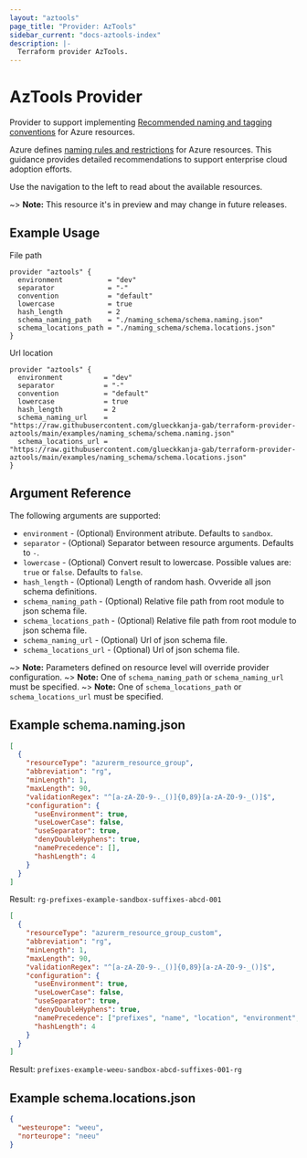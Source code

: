 ```yaml
---
layout: "aztools"
page_title: "Provider: AzTools"
sidebar_current: "docs-aztools-index"
description: |-
  Terraform provider AzTools.
---
```


# AzTools Provider

Provider to support implementing [Recommended naming and tagging conventions](https://docs.microsoft.com/en-us/azure/cloud-adoption-framework/ready/azure-best-practices/naming-and-tagging) for Azure resources.

Azure defines [naming rules and restrictions](https://docs.microsoft.com/en-us/azure/azure-resource-manager/management/resource-name-rules) for Azure resources. This guidance provides detailed recommendations to support enterprise cloud adoption efforts.

Use the navigation to the left to read about the available resources.

~> **Note:** This resource it's in preview and may change in future releases.

## Example Usage

File path

```hcl
provider "aztools" {
  environment           = "dev"
  separator             = "-"
  convention            = "default"
  lowercase             = true
  hash_length           = 2
  schema_naming_path    = "./naming_schema/schema.naming.json"
  schema_locations_path = "./naming_schema/schema.locations.json"
}
```
Url location

```hcl
provider "aztools" {
  environment          = "dev"
  separator            = "-"
  convention           = "default"
  lowercase            = true
  hash_length          = 2
  schema_naming_url    = "https://raw.githubusercontent.com/glueckkanja-gab/terraform-provider-aztools/main/examples/naming_schema/schema.naming.json"
  schema_locations_url = "https://raw.githubusercontent.com/glueckkanja-gab/terraform-provider-aztools/main/examples/naming_schema/schema.locations.json"
}
```

## Argument Reference

The following arguments are supported:

* `environment` - (Optional) Environment atribute. Defaults to `sandbox`.
* `separator` - (Optional) Separator between resource arguments. Defaults to `-`.
* `lowercase` - (Optional) Convert result to lowercase. Possible values are: `true` or `false`. Defaults to `false`.
* `hash_length` - (Optional) Length of random hash. Ovveride all json schema definitions.
* `schema_naming_path` - (Optional) Relative file path from root module to json schema file.
* `schema_locations_path` - (Optional) Relative file path from root module to json schema file.
* `schema_naming_url` - (Optional) Url of json schema file.
* `schema_locations_url` - (Optional) Url of json schema file.


~> **Note:** Parameters defined on resource level will override provider configuration.
~> **Note:** One of `schema_naming_path` or `schema_naming_url` must be specified.
~> **Note:** One of `schema_locations_path` or `schema_locations_url` must be specified.

## Example schema.naming.json

```json
[
  {
    "resourceType": "azurerm_resource_group",
    "abbreviation": "rg",
    "minLength": 1,
    "maxLength": 90,
    "validationRegex": "^[a-zA-Z0-9-._()]{0,89}[a-zA-Z0-9-_()]$",
    "configuration": {
      "useEnvironment": true,
      "useLowerCase": false,
      "useSeparator": true,
      "denyDoubleHyphens": true,
      "namePrecedence": [],
      "hashLength": 4
    }
  }
]
```

Result: `rg-prefixes-example-sandbox-suffixes-abcd-001`

```json
[
  {
    "resourceType": "azurerm_resource_group_custom",
    "abbreviation": "rg",
    "minLength": 1,
    "maxLength": 90,
    "validationRegex": "^[a-zA-Z0-9-._()]{0,89}[a-zA-Z0-9-_()]$",
    "configuration": {
      "useEnvironment": true,
      "useLowerCase": false,
      "useSeparator": true,
      "denyDoubleHyphens": true,
      "namePrecedence": ["prefixes", "name", "location", "environment", "hash", "suffixes", "abbreviation"],
      "hashLength": 4
    }
  }
]
```

Result: `prefixes-example-weeu-sandbox-abcd-suffixes-001-rg`

## Example schema.locations.json

```json
{
  "westeurope": "weeu",
  "norteurope": "neeu"
}
```